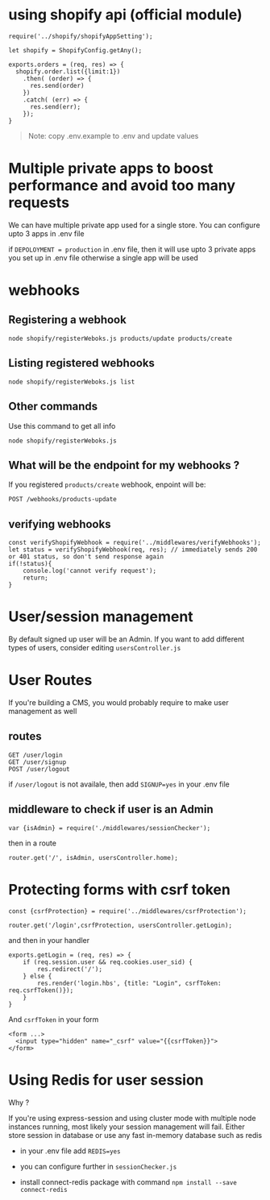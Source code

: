 
# using shopify api (official module)

```
require('../shopify/shopifyAppSetting');

let shopify = ShopifyConfig.getAny();

exports.orders = (req, res) => {
  shopify.order.list({limit:1})
    .then( (order) => {
      res.send(order)
    })
    .catch( (err) => {
      res.send(err);
    });
}
```

> Note: copy .env.example to .env and update values

# Multiple private apps to boost performance and avoid too many requests

We can have multiple private app used for a single store. You can configure upto 3 apps in .env file

if `DEPOLOYMENT = production` in .env file, then it will use upto 3 private apps you set up in .env file otherwise a single app will be used

# webhooks

## Registering a webhook

```
node shopify/registerWeboks.js products/update products/create
```

## Listing registered webhooks

```
node shopify/registerWeboks.js list
```

## Other commands

Use this command to get all info

```
node shopify/registerWeboks.js
```

## What will be the endpoint for my webhooks ?

If you registered `products/create` webhook, enpoint will be:

```
POST /webhooks/products-update
```


## verifying webhooks

```
const verifyShopifyWebhook = require('../middlewares/verifyWebhooks');
let status = verifyShopifyWebhook(req, res); // immediately sends 200 or 401 status, so don't send response again
if(!status){
    console.log('cannot verify request');
    return;
}
```


# User/session management 

By default signed up user will be an Admin. If you want to add different types of users, consider editing `usersController.js`

# User Routes

If you're building a CMS, you would probably require to make user management as well

## routes

```
GET /user/login
GET /user/signup
POST /user/logout
```

if `/user/logout` is not availale, then add `SIGNUP=yes` in your .env file

## middleware to check if user is an Admin

```
var {isAdmin} = require('./middlewares/sessionChecker');
```
then in a route

```
router.get('/', isAdmin, usersController.home);
```

# Protecting forms with csrf token

```
const {csrfProtection} = require('../middlewares/csrfProtection');

router.get('/login',csrfProtection, usersController.getLogin);
```

and then in your handler

```
exports.getLogin = (req, res) => {
    if (req.session.user && req.cookies.user_sid) {
        res.redirect('/');
    } else {
        res.render('login.hbs', {title: "Login", csrfToken: req.csrfToken()});
    }
}
```

And `csrfToken` in your form

```
<form ...>
  <input type="hidden" name="_csrf" value="{{csrfToken}}">
</form>
```

# Using Redis for user session

Why ?

If you're using express-session and using cluster mode with multiple node instances running, most likely your session management will fail. Either store session in database or use any fast in-memory database such as redis

- in your .env file add `REDIS=yes`

- you can configure further in `sessionChecker.js`

- install connect-redis package with command `npm install --save connect-redis`
